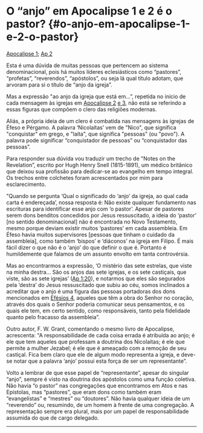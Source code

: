 # O “anjo” em Apocalipse 1 e 2 é o pastor? {#o-anjo-em-apocalipse-1-e-2-o-pastor}

[Apocalipse 1](http://bibliaonline.com.br/acf/ap/1); [Ap 2](http://bibliaonline.com.br/acf/ap/2)

Esta é uma dúvida de muitas pessoas que pertencem ao sistema denominacional, pois há muitos líderes eclesiásticos como “pastores”, “profetas”, “reverendos”, “apóstolos”, ou seja lá qual título adotam, que arvoram para si o título de “anjo da igreja”.

Mas a expressão &quot;ao anjo da igreja que está em...”, repetida no início de cada mensagem às igrejas em [Apocalipse 2](http://bibliaonline.com.br/acf/ap/2) [e 3](http://bibliaonline.com.br/acf/ap/3), não está se referindo a essas figuras que compõem o clero das religiões modernas.

Aliás, a própria ideia de um clero é combatida nas mensagens às igrejas de Éfeso e Pérgamo. A palavra ‘Nicolaítas’ vem de &quot;Nico&quot;, que significa &quot;conquistar&quot; em grego, e &quot;laíta&quot;, que significa &quot;pessoas&quot; (ou &quot;povo&quot;). A palavra pode significar “conquistador de pessoas” ou “conquistador das pessoas”.

Para responder sua dúvida vou traduzir um trecho de &quot;Notes on the Revelation”, escrito por Hugh Henry Snell (1815-1891), um médico britânico que deixou sua profissão para dedicar-se ao evangelho em tempo integral. Os trechos entre colchetes foram acrescentados por mim para esclarecimento.

&quot;Quando se pergunta ‘Qual o significado do ‘anjo’ da igreja, ao qual cada carta é endereçada’, nossa resposta é: Não existe qualquer fundamento nas escrituras para identificar esse anjo com ‘o pastor’. Apesar de pastores serem dons benditos concedidos por Jesus ressuscitado, a ideia do ‘pastor’ [no sentido denominacional] não é encontrada no Novo Testamento, mesmo porque deviam existir muitos ‘pastores’ em cada assembleia. Em Éfeso havia muitos supervisores [pessoas que tinham o cuidado da assembleia], como também ‘bispos’ e ‘diáconos’ na igreja em Filipo. É mais fácil dizer o que não é o ‘anjo’ do que definir o que é. Portanto é humildemente que falamos de um assunto envolto em tanta controvérsia.

Mas ao encontrarmos a expressão, ‘O mistério das sete estrelas, que viste na minha destra... São os anjos das sete igrejas, e os sete castiçais, que viste, são as sete igrejas’ ([Ap 1:20](http://bibliaonline.com.br/acf/ap/1/20)), e notarmos que eles são segurados pela ‘destra’ do Jesus ressuscitado que subiu ao céu, somos inclinados a acreditar que o anjo é uma figura das pessoas portadoras dos dons mencionados em [Efésios 4](http://bibliaonline.com.br/acf/ef/4), aqueles que têm a obra do Senhor no coração, através dos quais o Senhor poderia comunicar seus pensamentos, e os quais ele tem, em certo sentido, como responsáveis, tanto pela fidelidade quanto pelo fracasso da assembleia”.

Outro autor, F. W. Grant, comentando o mesmo livro de Apocalipse, acrescenta: &quot;A responsabilidade de cada coisa errada é atribuída ao anjo; é ele que tem aqueles que professam a doutrina dos Nicolaítas; é ele que permite a mulher Jezabel; é ele que é ameaçado com a remoção de seu castiçal. Fica bem claro que ele de algum modo representa a igreja, e deve-se notar que a palavra ‘anjo’ possui esta força de ser um representante”.

Volto a lembrar de que esse papel de “representante”, apesar do singular “anjo”, sempre é visto na doutrina dos apóstolos como uma função coletiva. Não havia “o pastor” nas congregações que encontramos em Atos e nas Epístolas, mas “pastores”, que eram dons como também eram “evangelistas” e “mestres” ou “doutores”. Não havia qualquer ideia de um “reverendo” ou, resumindo, de um homem à frente de uma congregação. A representação sempre era plural, mais por um papel de responsabilidade assumida do que de cargo delegado.

*****